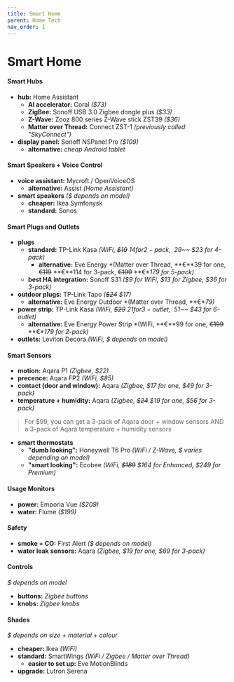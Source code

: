 ```yaml
---
title: Smart Home
parent: Home Tech
nav_order: 1
---
```

# Smart Home

#### Smart Hubs

- **hub:** Home Assistant
	- **AI accelerator:** Coral *($73)*
	- **ZigBee:** Sonoff USB 3.0 Zigbee dongle plus *($33)*
	- **Z-Wave:** Zooz 800 series Z-Wave stick ZST39 *($36)*
	- **Matter over Thread:** Connect ZST-1 *(previously called "SkyConnect")*
- **display panel:** Sonoff NSPanel Pro *($109)*
	- **alternative:** *cheap Android tablet*

#### Smart Speakers + Voice Control

- **voice assistant:** Mycroft / OpenVoiceOS
	- **alternative:** Assist *(Home Assistant)*
- **smart speakers** *($ depends on model)*
	- **cheaper:** Ikea Symfonysk 
	- **standard:** Sonos

#### Smart Plugs and Outlets

- **plugs** 
	- **standard:** TP-Link Kasa *(WiFi, ~~$19~~ $14 for 2-pack, ~~$29~~ $23 for 4-pack)*
		- **alternative:** Eve Energy *(Matter over Thread, **€**39 for one, ~~€119~~ **€**114 for 3-pack, ~~€199~~ **€**179 for 5-pack)*
	- **best HA integration:** Sonoff S31 *($9 for WiFi, $13 for Zigbee, $36 for 3-pack)*
- **outdoor plugs:** TP-Link Tapo *(~~$24~~ $17)*
	- **alternative:** Eve Energy Outdoor *(Matter over Thread, **€**79)*
- **power strip:** TP-Link Kasa *(WiFi, ~~$29~~ $21 for 3-outlet, ~~$51~~ $43 for 6-outlet)*
	- **alternative:** Eve Energy Power Strip *(WiFi, **€**99 for one, ~~€199~~ **€**179 for 2-pack)*
- **outlets:** Leviton Decora *(WiFi, $ depends on model)*

#### Smart Sensors

- **motion:** Aqara P1 *(Zigbee, $22)*
- **precence:** Aqara FP2 *(WiFi, $85)*
- **contact (door and window):** Aqara *(Zigbee, $17 for one, $49 for 3-pack)*
- **temperature + humidity:** Aqara *(Zigbee, ~~$24~~ $19 for one, $56 for 3-pack)*

> For $99, you can get a 3-pack of Aqara door + window sensors AND a 3-pack of Aqara temperature + humidity sensors

- **smart thermostats** 
	- **"dumb looking":** Honeywell T6 Pro *(WiFi / Z-Wave, $ varies depending on model)*
	- **"smart looking":** Ecobee *(WiFi, ~~$189~~ $164 for Enhanced, $249 for Premium)*

#### Usage Monitors

- **power:** Emporia Vue *($209)*
- **water:** Flume *($199)*

#### Safety

- **smoke + CO:** First Alert *($ depends on model)*
- **water leak sensors:** Aqara *(Zigbee, $19 for one, $69 for 3-pack)*

#### Controls

*$ depends on model*
- **buttons:** *Zigbee buttons*
- **knobs:** *Zigbee knobs*

#### Shades

*$ depends on size + material + colour*
- **cheaper:** Ikea *(WiFi)*
- **standard:** SmartWings *(WiFi / Zigbee / Matter over Thread)*
	- **easier to set up:** Eve MotionBlinds
- **upgrade:** Lutron Serena
